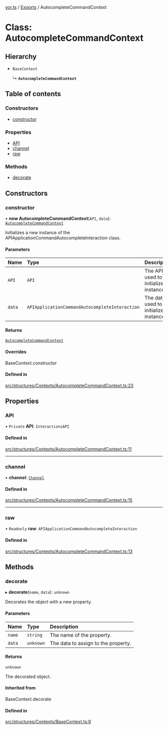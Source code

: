 [yor.ts](../README.md) / [Exports](../modules.md) / AutocompleteCommandContext

# Class: AutocompleteCommandContext

## Hierarchy

- `BaseContext`

  ↳ **`AutocompleteCommandContext`**

## Table of contents

### Constructors

- [constructor](AutocompleteCommandContext.md#constructor)

### Properties

- [API](AutocompleteCommandContext.md#api)
- [channel](AutocompleteCommandContext.md#channel)
- [raw](AutocompleteCommandContext.md#raw)

### Methods

- [decorate](AutocompleteCommandContext.md#decorate)

## Constructors

### constructor

• **new AutocompleteCommandContext**(`API`, `data`): [`AutocompleteCommandContext`](AutocompleteCommandContext.md)

Initializes a new instance of the APIApplicationCommandAutocompleteInteraction class.

#### Parameters

| Name | Type | Description |
| :------ | :------ | :------ |
| `API` | `API` | The API used to initialize the instance. |
| `data` | `APIApplicationCommandAutocompleteInteraction` | The data used to initialize the instance. |

#### Returns

[`AutocompleteCommandContext`](AutocompleteCommandContext.md)

#### Overrides

BaseContext.constructor

#### Defined in

[src/structures/Contexts/AutocompleteCommandContext.ts:23](https://github.com/OreOreki/yor.ts/blob/dd9125a/src/structures/Contexts/AutocompleteCommandContext.ts#L23)

## Properties

### API

• `Private` **API**: `InteractionsAPI`

#### Defined in

[src/structures/Contexts/AutocompleteCommandContext.ts:11](https://github.com/OreOreki/yor.ts/blob/dd9125a/src/structures/Contexts/AutocompleteCommandContext.ts#L11)

___

### channel

• **channel**: [`Channel`](Channel.md)

#### Defined in

[src/structures/Contexts/AutocompleteCommandContext.ts:15](https://github.com/OreOreki/yor.ts/blob/dd9125a/src/structures/Contexts/AutocompleteCommandContext.ts#L15)

___

### raw

• `Readonly` **raw**: `APIApplicationCommandAutocompleteInteraction`

#### Defined in

[src/structures/Contexts/AutocompleteCommandContext.ts:13](https://github.com/OreOreki/yor.ts/blob/dd9125a/src/structures/Contexts/AutocompleteCommandContext.ts#L13)

## Methods

### decorate

▸ **decorate**(`name`, `data`): `unknown`

Decorates the object with a new property.

#### Parameters

| Name | Type | Description |
| :------ | :------ | :------ |
| `name` | `string` | The name of the property. |
| `data` | `unknown` | The data to assign to the property. |

#### Returns

`unknown`

The decorated object.

#### Inherited from

BaseContext.decorate

#### Defined in

[src/structures/Contexts/BaseContext.ts:9](https://github.com/OreOreki/yor.ts/blob/dd9125a/src/structures/Contexts/BaseContext.ts#L9)
